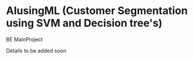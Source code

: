 # AIusingML (Customer Segmentation using SVM and Decision tree's)
BE MainProject 

Details to be added soon
